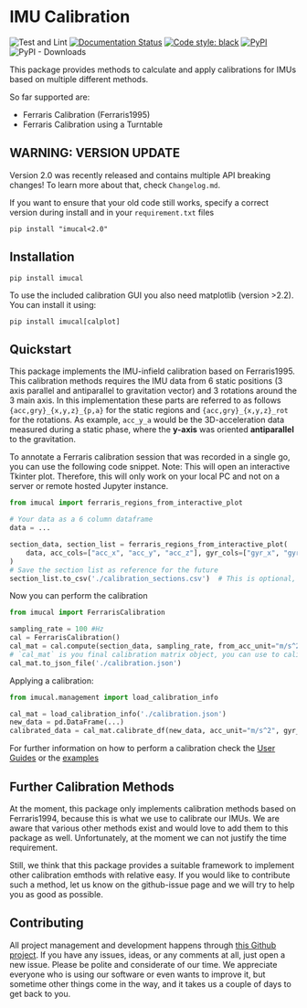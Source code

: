 # IMU Calibration
![Test and Lint](https://github.com/mad-lab-fau/imucal/workflows/Test%20and%20Lint/badge.svg)
[![Documentation Status](https://readthedocs.org/projects/imucal/badge/?version=latest)](https://imucal.readthedocs.io/en/latest/?badge=latest)
[![Code style: black](https://img.shields.io/badge/code%20style-black-000000.svg)](https://github.com/psf/black)
[![PyPI](https://img.shields.io/pypi/v/imucal)](https://pypi.org/project/imucal/)
![PyPI - Downloads](https://img.shields.io/pypi/dm/imucal)

This package provides methods to calculate and apply calibrations for IMUs based on multiple different methods.

So far supported are:

- Ferraris Calibration (Ferraris1995)
- Ferraris Calibration using a Turntable

## WARNING: VERSION UPDATE

Version 2.0 was recently released and contains multiple API breaking changes!
To learn more about that, check `Changelog.md`.

If you want to ensure that your old code still works, specify a correct version during install and in your
`requirement.txt` files

```
pip install "imucal<2.0"
```

## Installation

```
pip install imucal
```

To use the included calibration GUI you also need matplotlib (version >2.2).
You can install it using:

```
pip install imucal[calplot]
```

## Quickstart
This package implements the IMU-infield calibration based on Ferraris1995.
This calibration methods requires the IMU data from 6 static positions (3 axis parallel and antiparallel to gravitation
vector) and 3 rotations around the 3 main axis.
In this implementation these parts are referred to as follows `{acc,gry}_{x,y,z}_{p,a}` for the static regions and
`{acc,gry}_{x,y,z}_rot` for the rotations.
As example, `acc_y_a` would be the 3D-acceleration data measured during a static phase, where the **y-axis** was 
oriented **antiparallel** to the gravitation.

To annotate a Ferraris calibration session that was recorded in a single go, you can use the following code snippet.
Note: This will open an interactive Tkinter plot.
Therefore, this will only work on your local PC and not on a server or remote hosted Jupyter instance.

```python
from imucal import ferraris_regions_from_interactive_plot

# Your data as a 6 column dataframe
data = ...

section_data, section_list = ferraris_regions_from_interactive_plot(
    data, acc_cols=["acc_x", "acc_y", "acc_z"], gyr_cols=["gyr_x", "gyr_y", "gyr_z"]
)
# Save the section list as reference for the future
section_list.to_csv('./calibration_sections.csv')  # This is optional, but recommended
```

Now you can perform the calibration
```python
from imucal import FerrarisCalibration

sampling_rate = 100 #Hz 
cal = FerrarisCalibration()
cal_mat = cal.compute(section_data, sampling_rate, from_acc_unit="m/s^2", from_gyr_unit="g")
# `cal_mat` is you final calibration matrix object, you can use to calibrate data
cal_mat.to_json_file('./calibration.json')
```

Applying a calibration:

```python
from imucal.management import load_calibration_info

cal_mat = load_calibration_info('./calibration.json')
new_data = pd.DataFrame(...)
calibrated_data = cal_mat.calibrate_df(new_data, acc_unit="m/s^2", gyr_unit="deg/s")
```

For further information on how to perform a calibration check the 
[User Guides](https://imucal.readthedocs.io/en/latest/guides/index.html) or the
[examples](https://imucal.readthedocs.io/en/latest/auto_examples/index.html)

## Further Calibration Methods

At the moment, this package only implements calibration methods based on Ferraris1994, because this is what we use to
calibrate our IMUs.
We are aware that various other methods exist and would love to add them to this package as well.
Unfortunately, at the moment we can not justify the time requirement.

Still, we think that this package provides a suitable framework to implement other calibration emthods with relative
easy.
If you would like to contribute such a method, let us know on the github-issue page and we will try to help you as good
as possible.

## Contributing

All project management and development happens through [this Github project](https://github.com/mad-lab-fau/imucal).
If you have any issues, ideas, or any comments at all, just open a new issue.
Please be polite and considerate of our time.
We appreciate everyone who is using our software or even wants to improve it, but sometime other things come in the way,
and it takes us a couple of days to get back to you.
